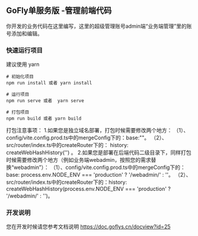 ##  GoFly单服务版 -管理前端代码
 你开发的业务代码在这里编写，这里的超级管理账号admin端“业务端管理”里的账号添加和编辑。
### 快速运行项目
建议使用 yarn 
```
# 初始化项目
npm run install 或者 yarn install

# 运行项目
npm run serve 或者  yarn serve

# 打包项目
npm run build 或者 yarn build 

```
打包注意事项：
1.如果您是独立域名部署，打包时候需要修改两个地方：
（1）、config/vite.config.prod.ts中的mergeConfig下的：base:""。
（2）、src/router/index.ts中的createRouter下的： history: createWebHashHistory('') 。
2.如果您是部署在后端代码二级目录下，同样打包时候需要修改两个地方（例如业务端webadmin，按照您的需求替换“webadmin”）：
（1）、config/vite.config.prod.ts中的mergeConfig下的：base: process.env.NODE_ENV === 'production' ? '/webadmin/' : ''。
（2）、src/router/index.ts中的createRouter下的：history: createWebHashHistory(process.env.NODE_ENV === 'production' ? '/webadmin/' : '')。

### 开发说明
您在开发时候请您参考文档说明 https://doc.goflys.cn/docview?id=25
 

 